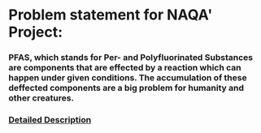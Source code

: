 # Problem statement for NAQA' Project:
### PFAS, which stands for Per- and Polyfluorinated Substances are components that are effected by a reaction which can happen under given conditions. The accumulation of these deffected components are a big problem for humanity and other creatures.
### [Detailed Description](https://aws.amazon.com/fr/blogs/hpc/massively-scaling-quantum-chemistry-to-support-a-circular-economy/)
